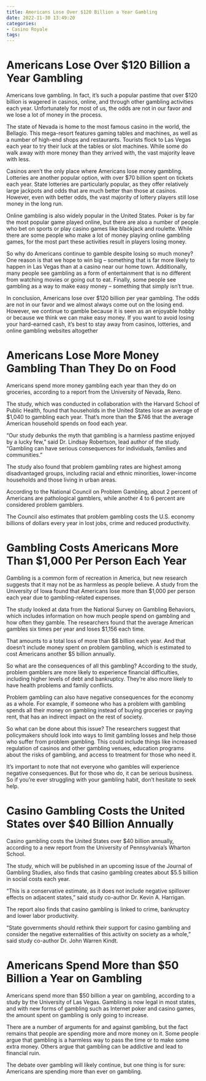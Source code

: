 ```yaml
---
title: Americans Lose Over $120 Billion a Year Gambling
date: 2022-11-30 13:49:20
categories:
- Casino Royale
tags:
---
```



#  Americans Lose Over $120 Billion a Year Gambling

Americans love gambling. In fact, it’s such a popular pastime that over $120 billion is wagered in casinos, online, and through other gambling activities each year. Unfortunately for most of us, the odds are not in our favor and we lose a lot of money in the process.

The state of Nevada is home to the most famous casino in the world, the Bellagio. This mega-resort features gaming tables and machines, as well as a number of high-end shops and restaurants. Tourists flock to Las Vegas each year to try their luck at the tables or slot machines. While some do walk away with more money than they arrived with, the vast majority leave with less.

Casinos aren’t the only place where Americans lose money gambling. Lotteries are another popular option, with over $70 billion spent on tickets each year. State lotteries are particularly popular, as they offer relatively large jackpots and odds that are much better than those at casinos. However, even with better odds, the vast majority of lottery players still lose money in the long run.

Online gambling is also widely popular in the United States. Poker is by far the most popular game played online, but there are also a number of people who bet on sports or play casino games like blackjack and roulette. While there are some people who make a lot of money playing online gambling games, for the most part these activities result in players losing money.

So why do Americans continue to gamble despite losing so much money? One reason is that we hope to win big – something that is far more likely to happen in Las Vegas than at a casino near our home town. Additionally, many people see gambling as a form of entertainment that is no different from watching movies or going out to eat. Finally, some people see gambling as a way to make easy money – something that simply isn’t true.

In conclusion, Americans lose over $120 billion per year gambling. The odds are not in our favor and we almost always come out on the losing end. However, we continue to gamble because it is seen as an enjoyable hobby or because we think we can make easy money. If you want to avoid losing your hard-earned cash, it’s best to stay away from casinos, lotteries, and online gambling websites altogether

#  Americans Lose More Money Gambling Than They Do on Food

Americans spend more money gambling each year than they do on groceries, according to a report from the University of Nevada, Reno.

The study, which was conducted in collaboration with the Harvard School of Public Health, found that households in the United States lose an average of $1,040 to gambling each year. That’s more than the $746 that the average American household spends on food each year.

“Our study debunks the myth that gambling is a harmless pastime enjoyed by a lucky few,” said Dr. Lindsay Robertson, lead author of the study. “Gambling can have serious consequences for individuals, families and communities.”

The study also found that problem gambling rates are highest among disadvantaged groups, including racial and ethnic minorities, lower-income households and those living in urban areas.

According to the National Council on Problem Gambling, about 2 percent of Americans are pathological gamblers, while another 4 to 6 percent are considered problem gamblers.

The Council also estimates that problem gambling costs the U.S. economy billions of dollars every year in lost jobs, crime and reduced productivity.

#  Gambling Costs Americans More Than $1,000 Per Person Each Year

Gambling is a common form of recreation in America, but new research suggests that it may not be as harmless as people believe. A study from the University of Iowa found that Americans lose more than $1,000 per person each year due to gambling-related expenses.

The study looked at data from the National Survey on Gambling Behaviors, which includes information on how much people spend on gambling and how often they gamble. The researchers found that the average American gambles six times per year and loses $1,156 each time.

That amounts to a total loss of more than $8 billion each year. And that doesn’t include money spent on problem gambling, which is estimated to cost Americans another $5 billion annually.

So what are the consequences of all this gambling? According to the study, problem gamblers are more likely to experience financial difficulties, including higher levels of debt and bankruptcy. They’re also more likely to have health problems and family conflicts.

Problem gambling can also have negative consequences for the economy as a whole. For example, if someone who has a problem with gambling spends all their money on gambling instead of buying groceries or paying rent, that has an indirect impact on the rest of society.

So what can be done about this issue? The researchers suggest that policymakers should look into ways to limit gambling losses and help those who suffer from problem gambling. This could include things like increased regulation of casinos and other gambling venues, education programs about the risks of gambling, and access to treatment for those who need it.

It’s important to note that not everyone who gambles will experience negative consequences. But for those who do, it can be serious business. So if you’re ever struggling with your gambling habit, don’t hesitate to seek help.

#  Casino Gambling Costs the United States over $40 Billion Annually
Casino gambling costs the United States over $40 billion annually, according to a new report from the University of Pennsylvania’s Wharton School.

The study, which will be published in an upcoming issue of the Journal of Gambling Studies, also finds that casino gambling creates about $5.5 billion in social costs each year.

“This is a conservative estimate, as it does not include negative spillover effects on adjacent states,” said study co-author Dr. Kevin A. Harrigan.

The report also finds that casino gambling is linked to crime, bankruptcy and lower labor productivity.

“State governments should rethink their support for casino gambling and consider the negative externalities of this activity on society as a whole,” said study co-author Dr. John Warren Kindt.

#  Americans Spend More than $50 Billion a Year on Gambling

Americans spend more than $50 billion a year on gambling, according to a study by the University of Las Vegas. Gambling is now legal in most states, and with new forms of gambling such as Internet poker and casino games, the amount spent on gambling is only going to increase.

There are a number of arguments for and against gambling, but the fact remains that people are spending more and more money on it. Some people argue that gambling is a harmless way to pass the time or to make some extra money. Others argue that gambling can be addictive and lead to financial ruin.

The debate over gambling will likely continue, but one thing is for sure: Americans are spending more than ever on gambling.